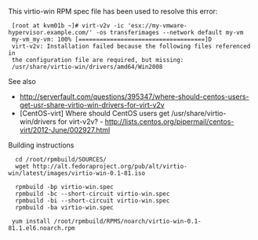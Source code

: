 This virtio-win RPM spec file has been used to resolve this error:

     [root at kvm01b ~]# virt-v2v -ic 'esx://my-vmware-hypervisor.example.com/' -os transferimages --network default my-vm
     my-vm_my-vm: 100% [====================================]D
     virt-v2v: Installation failed because the following files referenced in
     the configuration file are required, but missing:
     /usr/share/virtio-win/drivers/amd64/Win2008

See also

* http://serverfault.com/questions/395347/where-should-centos-users-get-usr-share-virtio-win-drivers-for-virt-v2v
* [CentOS-virt] Where should CentOS users get /usr/share/virtio-win/drivers for virt-v2v? - http://lists.centos.org/pipermail/centos-virt/2012-June/002927.html

Building instructions

      cd /root/rpmbuild/SOURCES/
      wget http://alt.fedoraproject.org/pub/alt/virtio-win/latest/images/virtio-win-0.1-81.iso

      rpmbuild -bp virtio-win.spec
      rpmbuild -bc --short-circuit virtio-win.spec
      rpmbuild -bi --short-circuit virtio-win.spec
      rpmbuild -ba virtio-win.spec

 	 yum install /root/rpmbuild/RPMS/noarch/virtio-win-0.1-81.1.el6.noarch.rpm
